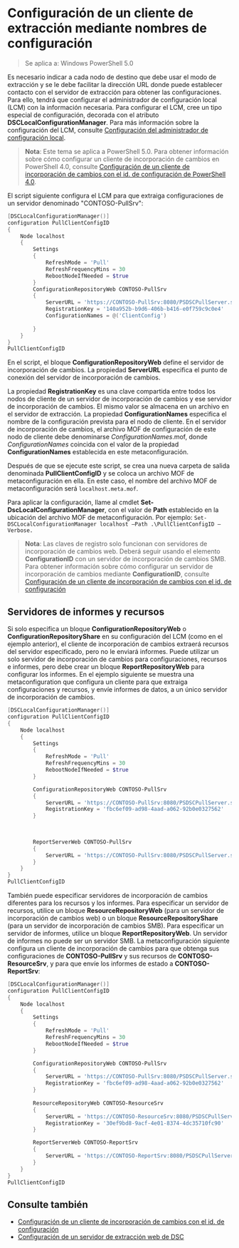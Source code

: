 # Configuración de un cliente de extracción mediante nombres de configuración

> Se aplica a: Windows PowerShell 5.0

Es necesario indicar a cada nodo de destino que debe usar el modo de extracción y se le debe facilitar la dirección URL donde puede establecer contacto con el servidor de extracción para obtener las configuraciones. Para ello, tendrá que configurar el administrador de configuración local (LCM) con la información necesaria. Para configurar el LCM, cree un tipo especial de configuración, decorada con el atributo **DSCLocalConfigurationManager**. Para más información sobre la configuración del LCM, consulte [Configuración del administrador de configuración local](metaConfig.md).

> **Nota**: Este tema se aplica a PowerShell 5.0. Para obtener información sobre cómo configurar un cliente de incorporación de cambios en PowerShell 4.0, consulte [Configuración de un cliente de incorporación de cambios con el id. de configuración de PowerShell 4.0](pullClientConfigID4.md).

El script siguiente configura el LCM para que extraiga configuraciones de un servidor denominado "CONTOSO-PullSrv":

```powershell
[DSCLocalConfigurationManager()]
configuration PullClientConfigID
{
    Node localhost
    {
        Settings
        {
            RefreshMode = 'Pull'
            RefreshFrequencyMins = 30 
            RebootNodeIfNeeded = $true
        }
        ConfigurationRepositoryWeb CONTOSO-PullSrv
        {
            ServerURL = 'https://CONTOSO-PullSrv:8080/PSDSCPullServer.svc'
            RegistrationKey = '140a952b-b9d6-406b-b416-e0f759c9c0e4'
            ConfigurationNames = @('ClientConfig')
            
        }      
    }
}
PullClientConfigID
```

En el script, el bloque **ConfigurationRepositoryWeb** define el servidor de incorporación de cambios. La propiedad **ServerURL** especifica el punto de conexión del servidor de incorporación de cambios.

La propiedad **RegistrationKey** es una clave compartida entre todos los nodos de cliente de un servidor de incorporación de cambios y ese servidor de incorporación de cambios. El mismo valor se almacena en un archivo en el servidor de extracción. La propiedad **ConfigurationNames** especifica el nombre de la configuración prevista para el nodo de cliente. En el servidor de incorporación de cambios, el archivo MOF de configuración de este nodo de cliente debe denominarse *ConfigurationNames*.mof, donde *ConfigurationNames* coincida con el valor de la propiedad **ConfigurationNames** establecida en este metaconfiguración.

Después de que se ejecute este script, se crea una nueva carpeta de salida denominada **PullClientConfigID** y se coloca un archivo MOF de metaconfiguración en ella. En este caso, el nombre del archivo MOF de metaconfiguración será `localhost.meta.mof`.

Para aplicar la configuración, llame al cmdlet **Set-DscLocalConfigurationManager**, con el valor de **Path** establecido en la ubicación del archivo MOF de metaconfiguración. Por ejemplo: `Set-DSCLocalConfigurationManager localhost –Path .\PullClientConfigID –Verbose.`

> **Nota**: Las claves de registro solo funcionan con servidores de incorporación de cambios web. Deberá seguir usando el elemento **ConfigurationID** con un servidor de incorporación de cambios SMB. Para obtener información sobre cómo configurar un servidor de incorporación de cambios mediante **ConfigurationID**, consulte [Configuración de un cliente de incorporación de cambios con el id. de configuración](pullClientConfigID.md)

## Servidores de informes y recursos

Si solo especifica un bloque **ConfigurationRepositoryWeb** o **ConfigurationRepositoryShare** en su configuración del LCM (como en el ejemplo anterior), el cliente de incorporación de cambios extraerá 
recursos del servidor especificado, pero no le enviará informes. Puede utilizar un solo servidor de incorporación de cambios para configuraciones, recursos e informes, pero debe crear un 
bloque **ReportRepositoryWeb** para configurar los informes. En el ejemplo siguiente se muestra una metaconfiguration que configura un cliente para que extraiga configuraciones y recursos, y envíe informes de datos, a un único
servidor de incorporación de cambios.

```powershell
[DSCLocalConfigurationManager()]
configuration PullClientConfigID
{
    Node localhost
    {
        Settings
        {
            RefreshMode = 'Pull'
            RefreshFrequencyMins = 30 
            RebootNodeIfNeeded = $true
        }

        ConfigurationRepositoryWeb CONTOSO-PullSrv
        {
            ServerURL = 'https://CONTOSO-PullSrv:8080/PSDSCPullServer.svc'
            RegistrationKey = 'fbc6ef09-ad98-4aad-a062-92b0e0327562'
        }
        
        

        ReportServerWeb CONTOSO-PullSrv
        {
            ServerURL = 'https://CONTOSO-PullSrv:8080/PSDSCPullServer.svc'
        }
    }
}
PullClientConfigID
```


También puede especificar servidores de incorporación de cambios diferentes para los recursos y los informes. Para especificar un servidor de recursos, utilice un bloque **ResourceRepositoryWeb** (para un servidor de incorporación de cambios web) o un 
bloque **ResourceRepositoryShare** (para un servidor de incorporación de cambios SMB).
Para especificar un servidor de informes, utilice un bloque **ReportRepositoryWeb**. Un servidor de informes no puede ser un servidor SMB.
La metaconfiguración siguiente configura un cliente de incorporación de cambios para que obtenga sus configuraciones de **CONTOSO-PullSrv** y sus recursos de **CONTOSO-ResourceSrv**, y para que envíe los informes de estado a **CONTOSO-ReportSrv**:

```powershell
[DSCLocalConfigurationManager()]
configuration PullClientConfigID
{
    Node localhost
    {
        Settings
        {
            RefreshMode = 'Pull'
            RefreshFrequencyMins = 30 
            RebootNodeIfNeeded = $true
        }

        ConfigurationRepositoryWeb CONTOSO-PullSrv
        {
            ServerURL = 'https://CONTOSO-PullSrv:8080/PSDSCPullServer.svc'
            RegistrationKey = 'fbc6ef09-ad98-4aad-a062-92b0e0327562'
        }
        
        ResourceRepositoryWeb CONTOSO-ResourceSrv
        {
            ServerURL = 'https://CONTOSO-ResourceSrv:8080/PSDSCPullServer.svc'
            RegistrationKey = '30ef9bd8-9acf-4e01-8374-4dc35710fc90'
        }

        ReportServerWeb CONTOSO-ReportSrv
        {
            ServerURL = 'https://CONTOSO-ReportSrv:8080/PSDSCPullServer.svc'
        }
    }
}
PullClientConfigID
```

## Consulte también

* [Configuración de un cliente de incorporación de cambios con el id. de configuración](pullClientConfigID.md)
* [Configuración de un servidor de extracción web de DSC](pullServer.md)


<!--HONumber=Mar16_HO4-->


